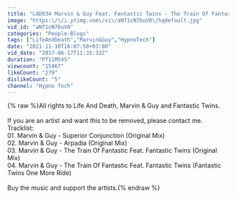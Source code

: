 ```yaml
---
title: "LAD034 Marvin & Guy Feat. Fantastic Twins - The Train Of Fantastic (Original Mix)"
image: "https:\/\/i.ytimg.com\/vi\/aNf1cN7buV0\/hqdefault.jpg"
vid_id: "aNf1cN7buV0"
categories: "People-Blogs"
tags: ["LifeAndDeath","Marvin&Guy","HypnoTech"]
date: "2021-11-10T16:07:58+03:00"
vid_date: "2017-06-17T11:35:32Z"
duration: "PT11M54S"
viewcount: "15467"
likeCount: "279"
dislikeCount: "5"
channel: "Hypno Tech"
---
```

{% raw %}All rights to Life And Death, Marvin &amp; Guy and Fantastic Twins.<br /><br />If you are an artist and want this to be removed, please contact me.<br />Tracklist:<br />01. Marvin &amp; Guy - Superior Conjunction (Original Mix)<br />02. Marvin &amp; Guy - Arpadia (Original Mix)<br />03. Marvin &amp; Guy - The Train Of Fantastic Feat. Fantastic Twins (Original Mix)<br />04. Marvin &amp; Guy - The Train Of Fantastic Feat. Fantastic Twins (Fantastic Twins One More Ride)<br /><br />Buy the music and support the artists.{% endraw %}
